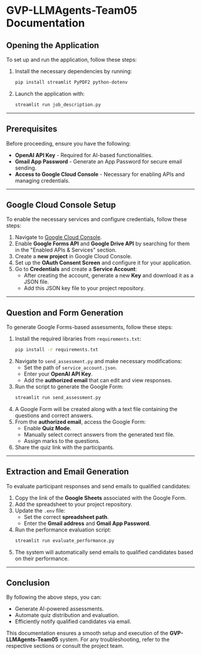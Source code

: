 # GVP-LLMAgents-Team05 Documentation

## Opening the Application
To set up and run the application, follow these steps:

1. Install the necessary dependencies by running:
   ```sh
   pip install streamlit PyPDF2 python-dotenv
   ```
2. Launch the application with:
   ```sh
   streamlit run job_description.py
   ```

---

## Prerequisites
Before proceeding, ensure you have the following:

- **OpenAI API Key** - Required for AI-based functionalities.
- **Gmail App Password** - Generate an App Password for secure email sending.
- **Access to Google Cloud Console** - Necessary for enabling APIs and managing credentials.

---

## Google Cloud Console Setup
To enable the necessary services and configure credentials, follow these steps:

1. Navigate to [Google Cloud Console](https://console.cloud.google.com/).
2. Enable **Google Forms API** and **Google Drive API** by searching for them in the "Enabled APIs & Services" section.
3. Create a **new project** in Google Cloud Console.
4. Set up the **OAuth Consent Screen** and configure it for your application.
5. Go to **Credentials** and create a **Service Account**:
   - After creating the account, generate a new **Key** and download it as a JSON file.
   - Add this JSON key file to your project repository.

---

## Question and Form Generation
To generate Google Forms-based assessments, follow these steps:

1. Install the required libraries from `requirements.txt`:
   ```sh
   pip install -r requirements.txt
   ```
2. Navigate to `send_assessment.py` and make necessary modifications:
   - Set the path of `service_account.json`.
   - Enter your **OpenAI API Key**.
   - Add the **authorized email** that can edit and view responses.
3. Run the script to generate the Google Form:
   ```sh
   streamlit run send_assessment.py
   ```
4. A Google Form will be created along with a text file containing the questions and correct answers.
5. From the **authorized email**, access the Google Form:
   - Enable **Quiz Mode**.
   - Manually select correct answers from the generated text file.
   - Assign marks to the questions.
6. Share the quiz link with the participants.

---

## Extraction and Email Generation
To evaluate participant responses and send emails to qualified candidates:

1. Copy the link of the **Google Sheets** associated with the Google Form.
2. Add the spreadsheet to your project repository.
3. Update the `.env` file:
   - Set the correct **spreadsheet path**.
   - Enter the **Gmail address** and **Gmail App Password**.
4. Run the performance evaluation script:
   ```sh
   streamlit run evaluate_performance.py
   ```
5. The system will automatically send emails to qualified candidates based on their performance.

---

## Conclusion
By following the above steps, you can:
- Generate AI-powered assessments.
- Automate quiz distribution and evaluation.
- Efficiently notify qualified candidates via email.

This documentation ensures a smooth setup and execution of the **GVP-LLMAgents-Team05** system. For any troubleshooting, refer to the respective sections or consult the project team.
